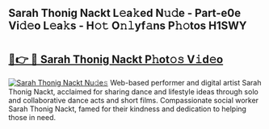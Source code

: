 ## Sarah Thonig Nackt L𝚎a𝚔ed N𝚞𝚍e - Part-e0e Vi𝚍𝚎o L𝚎a𝚔s - H𝚘𝚝 O𝚗𝚕yf𝚊ns P𝚑𝚘tos H1SWY

# <h2><a href="http://kf1sylx.oniu.top/?m=Sarah+Thonig+Nackt">🔗👉 🔴 Sarah Thonig Nackt P𝚑ot𝚘𝚜 V𝚒d𝚎o</a></h2>

[![Sarah Thonig Nackt Nu𝚍e𝚜](https://i.imgur.com/0qMVB7G.gif)](http://kf1sylx.oniu.top/?m=Sarah+Thonig+Nackt)
Web-based performer and digital artist Sarah Thonig Nackt, acclaimed for sharing dance and lifestyle ideas through solo and collaborative dance acts and short films. Compassionate social worker Sarah Thonig Nackt, famed for their kindness and dedication to helping those in need.  
